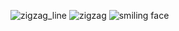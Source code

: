 
![zigzag_line](https://github.com/amirgoup/Graphics-CPP/assets/4945545/a0159a0d-ab33-4dff-8ecc-dcf8dc12b34c)
![zigzag](https://github.com/amirgoup/Graphics-CPP/assets/4945545/c5ac5a8d-105d-4f16-ad49-f22eb86cac75)
![smiling face](https://github.com/amirgoup/Graphics-CPP/assets/4945545/254b4d2e-3ed0-4475-a390-c776d46a9c05)
